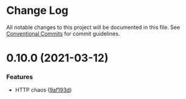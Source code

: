 # Change Log

All notable changes to this project will be documented in this file.
See [Conventional Commits](https://conventionalcommits.org) for commit guidelines.

# 0.10.0 (2021-03-12)


### Features

* HTTP chaos ([9af193d](https://github.com/getndazn/chaos-squirrel/commit/9af193d8e8e85a68dbc85d7203d9285f706280da))
